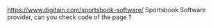 https://www.digitain.com/sportsbook-software/ Sportsbook Software provider, can you check code of the page ?

